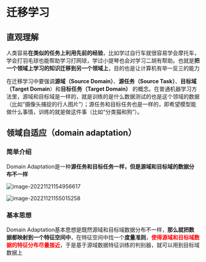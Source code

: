 # 迁移学习

## 直观理解

人类容易**在类似的任务上利用先前的经验**，比如学过自行车就很容易学会摩托车，学会打羽毛球也能帮助学习打网球，学过小提琴也会对学习二胡有帮助。也就是**把一个领域上学习的知识迁移到另一个领域上**，目的也是让计算机有举一反三的能力

在迁移学习中要强调**源域（Source Domain）**、**源任务（Source Task）**、**目标域（Target Domain**）和**目标任务（Target Domain）** 的概念。在普通机器学习方法里，源域和目标域是一样的，就是训练的是什么数据测试的也是这个领域的数据（比如“摄像头捕捉的行人图片”）；源任务和目标任务也是一样的，即希望模型能做什么事情，训练的就是做这件事（比如“分类猫和狗”）。



## 领域自适应（domain adaptation）

### 简单介绍

Domain Adaptation是一种**源任务和目标任务一样，但是源域和目标域的数据分布不一样**

![image-20221121154956617](C:\Users\admin\AppData\Roaming\Typora\typora-user-images\image-20221121154956617.png)

![image-20221121155015258](C:\Users\admin\AppData\Roaming\Typora\typora-user-images\image-20221121155015258.png)

### 基本思想

Domain Adaptation基本思想是既然源域和目标域数据分布不一样，**那么就把数据都映射到一个特征空间中**，在特征空间中找一个**度量准则**，**<font color='red'>使得源域和目标域数据的特征分布尽量接近</font>**，于是基于源域数据特征训练的判别器，就可以用到目标域数据上

